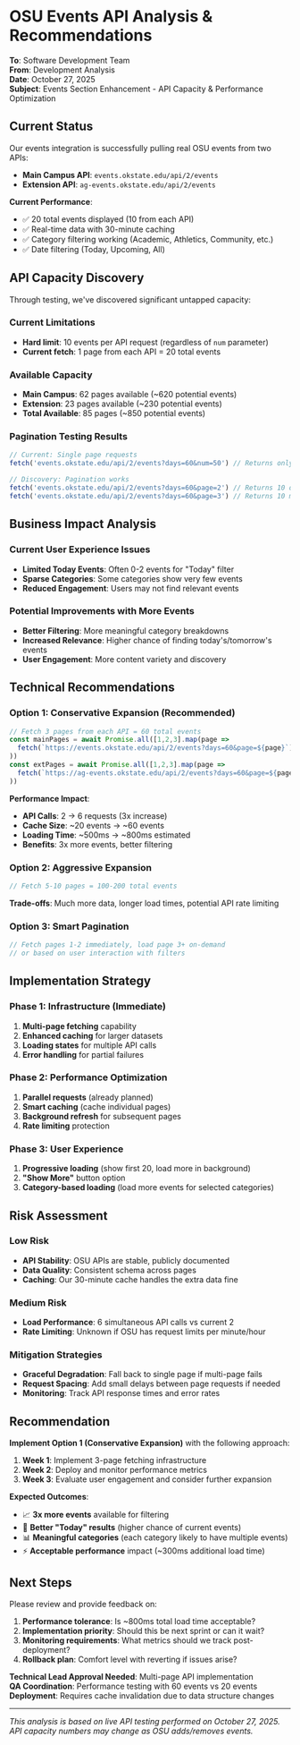 # OSU Events API Analysis & Recommendations

**To**: Software Development Team  
**From**: Development Analysis  
**Date**: October 27, 2025  
**Subject**: Events Section Enhancement - API Capacity & Performance Optimization

## Current Status

Our events integration is successfully pulling real OSU events from two APIs:
- **Main Campus API**: `events.okstate.edu/api/2/events`
- **Extension API**: `ag-events.okstate.edu/api/2/events`

**Current Performance**:
- ✅ 20 total events displayed (10 from each API)
- ✅ Real-time data with 30-minute caching
- ✅ Category filtering working (Academic, Athletics, Community, etc.)
- ✅ Date filtering (Today, Upcoming, All)

## API Capacity Discovery

Through testing, we've discovered significant untapped capacity:

### Current Limitations
- **Hard limit**: 10 events per API request (regardless of `num` parameter)
- **Current fetch**: 1 page from each API = 20 total events

### Available Capacity
- **Main Campus**: 62 pages available (~620 potential events)
- **Extension**: 23 pages available (~230 potential events)
- **Total Available**: 85 pages (~850 potential events)

### Pagination Testing Results
```javascript
// Current: Single page requests
fetch('events.okstate.edu/api/2/events?days=60&num=50') // Returns only 10 events

// Discovery: Pagination works
fetch('events.okstate.edu/api/2/events?days=60&page=2') // Returns 10 different events
fetch('events.okstate.edu/api/2/events?days=60&page=3') // Returns 10 more different events
```

## Business Impact Analysis

### Current User Experience Issues
- **Limited Today Events**: Often 0-2 events for "Today" filter
- **Sparse Categories**: Some categories show very few events
- **Reduced Engagement**: Users may not find relevant events

### Potential Improvements with More Events
- **Better Filtering**: More meaningful category breakdowns
- **Increased Relevance**: Higher chance of finding today's/tomorrow's events
- **User Engagement**: More content variety and discovery

## Technical Recommendations

### Option 1: Conservative Expansion (Recommended)
```javascript
// Fetch 3 pages from each API = 60 total events
const mainPages = await Promise.all([1,2,3].map(page => 
  fetch(`https://events.okstate.edu/api/2/events?days=60&page=${page}`)
))
const extPages = await Promise.all([1,2,3].map(page => 
  fetch(`https://ag-events.okstate.edu/api/2/events?days=60&page=${page}`)
))
```

**Performance Impact**:
- **API Calls**: 2 → 6 requests (3x increase)
- **Cache Size**: ~20 events → ~60 events
- **Loading Time**: ~500ms → ~800ms estimated
- **Benefits**: 3x more events, better filtering

### Option 2: Aggressive Expansion
```javascript
// Fetch 5-10 pages = 100-200 total events
```
**Trade-offs**: Much more data, longer load times, potential API rate limiting

### Option 3: Smart Pagination
```javascript
// Fetch pages 1-2 immediately, load page 3+ on-demand
// or based on user interaction with filters
```

## Implementation Strategy

### Phase 1: Infrastructure (Immediate)
1. **Multi-page fetching** capability
2. **Enhanced caching** for larger datasets
3. **Loading states** for multiple API calls
4. **Error handling** for partial failures

### Phase 2: Performance Optimization
1. **Parallel requests** (already planned)
2. **Smart caching** (cache individual pages)
3. **Background refresh** for subsequent pages
4. **Rate limiting** protection

### Phase 3: User Experience
1. **Progressive loading** (show first 20, load more in background)
2. **"Show More"** button option
3. **Category-based loading** (load more events for selected categories)

## Risk Assessment

### Low Risk
- **API Stability**: OSU APIs are stable, publicly documented
- **Data Quality**: Consistent schema across pages
- **Caching**: Our 30-minute cache handles the extra data fine

### Medium Risk
- **Load Performance**: 6 simultaneous API calls vs current 2
- **Rate Limiting**: Unknown if OSU has request limits per minute/hour

### Mitigation Strategies
- **Graceful Degradation**: Fall back to single page if multi-page fails
- **Request Spacing**: Add small delays between page requests if needed
- **Monitoring**: Track API response times and error rates

## Recommendation

**Implement Option 1 (Conservative Expansion)** with the following approach:

1. **Week 1**: Implement 3-page fetching infrastructure
2. **Week 2**: Deploy and monitor performance metrics
3. **Week 3**: Evaluate user engagement and consider further expansion

**Expected Outcomes**:
- 📈 **3x more events** available for filtering
- 🎯 **Better "Today" results** (higher chance of current events)
- 📊 **Meaningful categories** (each category likely to have multiple events)
- ⚡ **Acceptable performance** impact (~300ms additional load time)

## Next Steps

Please review and provide feedback on:
1. **Performance tolerance**: Is ~800ms total load time acceptable?
2. **Implementation priority**: Should this be next sprint or can it wait?
3. **Monitoring requirements**: What metrics should we track post-deployment?
4. **Rollback plan**: Comfort level with reverting if issues arise?

**Technical Lead Approval Needed**: Multi-page API implementation  
**QA Coordination**: Performance testing with 60 events vs 20 events  
**Deployment**: Requires cache invalidation due to data structure changes

---

*This analysis is based on live API testing performed on October 27, 2025. API capacity numbers may change as OSU adds/removes events.*